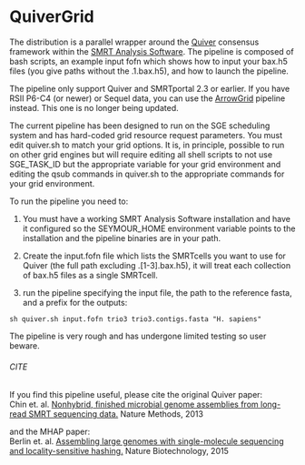 # QuiverGrid

The distribution is a parallel wrapper around the [Quiver](http://github.com/PacificBiosciences/GenomicConsensus/blob/master/doc/QuiverFAQ.rst) consensus framework within the [SMRT Analysis Software](http://github.com/PacificBiosciences/SMRT-Analysis). The pipeline is composed of bash scripts, an example input fofn which shows how to input your bax.h5 files (you give paths without the .1.bax.h5), and how to launch the pipeline. 

The pipeline only support Quiver and SMRTportal 2.3 or earlier. If you have RSII P6-C4 (or newer) or Sequel data, you can use the [ArrowGrid](https://github.com/skoren/ArrowGrid) pipeline instead. This one is no longer being updated.

The current pipeline has been designed to run on the SGE scheduling system and has hard-coded grid resource request parameters. You must edit quiver.sh to match your grid options. It is, in principle, possible to run on other grid engines but will require editing all shell scripts to not use SGE_TASK_ID but the appropriate variable for your grid environment and editing the qsub commands in quiver.sh to the appropriate commands for your grid environment.

To run the pipeline you need to:

1. You must have a working SMRT Analysis Software installation and have it configured so the SEYMOUR_HOME environment variable points to the installation and the pipeline binaries are in your path. 

2. Create the input.fofn file which lists the SMRTcells you want to use for Quiver (the full path excluding .[1-3].bax.h5), it will treat each collection of bax.h5 files as a single SMRTcell.

3. run the pipeline specifying the input file, the path to the reference fasta, and a prefix for the outputs:

```
sh quiver.sh input.fofn trio3 trio3.contigs.fasta "H. sapiens"
```

The pipeline is very rough and has undergone limited testing so user beware.

###### CITE

If you find this pipeline useful, please cite the original Quiver paper:<br>
Chin et. al. [Nonhybrid, finished microbial genome assemblies from long-read SMRT sequencing data.](http://www.nature.com/nmeth/journal/v10/n6/full/nmeth.2474.html) Nature Methods, 2013

and the MHAP paper:<br>
Berlin et. al. [Assembling large genomes with single-molecule sequencing and locality-sensitive hashing.](http://www.nature.com/nbt/journal/v33/n6/full/nbt.3238.html) Nature Biotechnology, 2015

